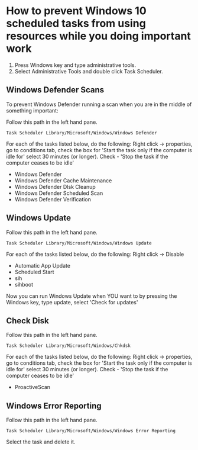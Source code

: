 # How to prevent Windows 10 scheduled tasks from using resources while you doing important work


1. Press Windows key and type administrative tools.
1. Select Administrative Tools and double click Task Scheduler.


## Windows Defender Scans

To prevent Windows Defender running a scan when you are in the middle of something important:

Follow this path in the left hand pane.

```
Task Scheduler Library/Microsoft/Windows/Windows Defender
```

For each of the tasks listed below, do the following:
Right click -> properties, go to conditions tab, check the box for 'Start the task only if the computer is idle for' select 30 minutes (or longer). Check - 'Stop the task if the computer ceases to be idle'

* Windows Defender
* Windows Defender Cache Maintenance
* Windows Defender  DIsk Cleanup
* Windows Defender  Scheduled Scan
* Windows Defender Verification


## Windows Update

Follow this path in the left hand pane.

```
Task Scheduler Library/Microsoft/Windows/Windows Update
```

For each of the tasks listed below, do the following:
Right click -> Disable

* Automatic App Update
* Scheduled Start
* sih
* sihboot

Now you can run Windows Update when YOU want to by pressing the Windows key, type update, select 'Check for updates'


## Check Disk

Follow this path in the left hand pane.

```
Task Scheduler Library/Microsoft/Windows/Chkdsk
```

For each of the tasks listed below, do the following:
Right click -> properties, go to conditions tab, check the box for 'Start the task only if the computer is idle for' select 30 minutes (or longer). Check - 'Stop the task if the computer ceases to be idle'

* ProactiveScan


## Windows Error Reporting

Follow this path in the left hand pane.

```
Task Scheduler Library/Microsoft/Windows/Windows Error Reporting
```

Select the task and delete it.

